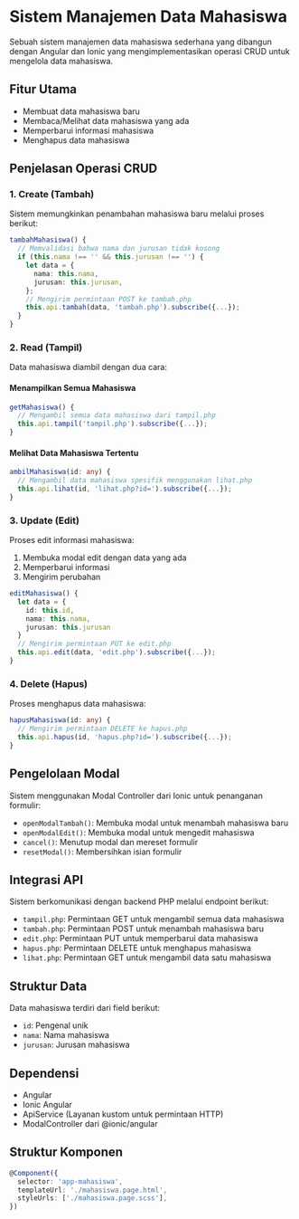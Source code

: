 # Sistem Manajemen Data Mahasiswa

Sebuah sistem manajemen data mahasiswa sederhana yang dibangun dengan Angular dan Ionic yang mengimplementasikan operasi CRUD untuk mengelola data mahasiswa.

## Fitur Utama

- Membuat data mahasiswa baru
- Membaca/Melihat data mahasiswa yang ada
- Memperbarui informasi mahasiswa
- Menghapus data mahasiswa

## Penjelasan Operasi CRUD

### 1. Create (Tambah)

Sistem memungkinkan penambahan mahasiswa baru melalui proses berikut:
```typescript
tambahMahasiswa() {
  // Memvalidasi bahwa nama dan jurusan tidak kosong
  if (this.nama !== '' && this.jurusan !== '') {
    let data = {
      nama: this.nama,
      jurusan: this.jurusan,
    };
    // Mengirim permintaan POST ke tambah.php
    this.api.tambah(data, 'tambah.php').subscribe({...});
  }
}
```

### 2. Read (Tampil)

Data mahasiswa diambil dengan dua cara:

#### Menampilkan Semua Mahasiswa
```typescript
getMahasiswa() {
  // Mengambil semua data mahasiswa dari tampil.php
  this.api.tampil('tampil.php').subscribe({...});
}
```

#### Melihat Data Mahasiswa Tertentu
```typescript
ambilMahasiswa(id: any) {
  // Mengambil data mahasiswa spesifik menggunakan lihat.php
  this.api.lihat(id, 'lihat.php?id=').subscribe({...});
}
```

### 3. Update (Edit)

Proses edit informasi mahasiswa:
1. Membuka modal edit dengan data yang ada
2. Memperbarui informasi
3. Mengirim perubahan
```typescript
editMahasiswa() {
  let data = {
    id: this.id,
    nama: this.nama,
    jurusan: this.jurusan
  }
  // Mengirim permintaan PUT ke edit.php
  this.api.edit(data, 'edit.php').subscribe({...});
}
```

### 4. Delete (Hapus)

Proses menghapus data mahasiswa:
```typescript
hapusMahasiswa(id: any) {
  // Mengirim permintaan DELETE ke hapus.php
  this.api.hapus(id, 'hapus.php?id=').subscribe({...});
}
```

## Pengelolaan Modal

Sistem menggunakan Modal Controller dari Ionic untuk penanganan formulir:

- `openModalTambah()`: Membuka modal untuk menambah mahasiswa baru
- `openModalEdit()`: Membuka modal untuk mengedit mahasiswa
- `cancel()`: Menutup modal dan mereset formulir
- `resetModal()`: Membersihkan isian formulir

## Integrasi API

Sistem berkomunikasi dengan backend PHP melalui endpoint berikut:
- `tampil.php`: Permintaan GET untuk mengambil semua data mahasiswa
- `tambah.php`: Permintaan POST untuk menambah mahasiswa baru
- `edit.php`: Permintaan PUT untuk memperbarui data mahasiswa
- `hapus.php`: Permintaan DELETE untuk menghapus mahasiswa
- `lihat.php`: Permintaan GET untuk mengambil data satu mahasiswa

## Struktur Data

Data mahasiswa terdiri dari field berikut:
- `id`: Pengenal unik
- `nama`: Nama mahasiswa
- `jurusan`: Jurusan mahasiswa

## Dependensi

- Angular
- Ionic Angular
- ApiService (Layanan kustom untuk permintaan HTTP)
- ModalController dari @ionic/angular

## Struktur Komponen

```typescript
@Component({
  selector: 'app-mahasiswa',
  templateUrl: './mahasiswa.page.html',
  styleUrls: ['./mahasiswa.page.scss'],
})
```


